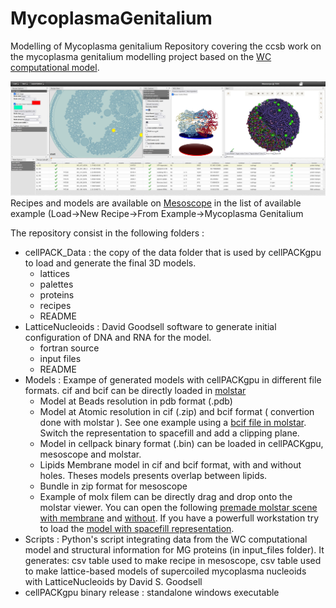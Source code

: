 # MycoplasmaGenitalium
Modelling of Mycoplasma genitalium
Repository covering the ccsb work on the mycoplasma genitalium modelling project based on the [WC computational model](https://doi.org/10.1016/j.cell.2012.05.044).


![mesoscope](https://github.com/ccsb-scripps/MycoplasmaGenitalium/blob/main/Models/CaptureMesoscope.PNG)
Recipes and models are available on [Mesoscope](https://mesoscope.scripps.edu/beta/) in the list of available example (Load->New Recipe->From Example->Mycoplasma Genitalium


The repository consist in the following folders :
* cellPACK_Data : the copy of the data folder that is used by cellPACKgpu to load and generate the final 3D models.
    * lattices
    * palettes
    * proteins
    * recipes
    * README
* LatticeNucleoids : David Goodsell software to generate initial configuration of DNA and RNA for the model.
    * fortran source
    * input files
    * README
* Models : Exampe of generated models with cellPACKgpu in different file formats. cif and bcif can be directly loaded in [molstar](https://molstar.org/)
    * Model at Beads resolution in pdb format (.pdb) 
    * Model at Atomic resolution in cif (.zip) and bcif format ( convertion done with molstar ). See one example using a [bcif file in molstar](https://molstar.org/viewer/?structure-url=https://ghcdn.rawgit.org/ccsb-scripps/MycoplasmaGenitalium/main/Models/cellpack_atom_instances_149_curated.bcif&structure-url-format=mmcif&structure-url-is-binary=1). Switch the representation to spacefill and add a clipping plane. 
    * Model in cellpack binary format (.bin) can be loaded in cellPACKgpu, mesoscope and molstar.
    * Lipids Membrane model in cif and bcif format, with and without holes. Theses models presents overlap between lipids.
    * Bundle in zip format for mesoscope
    * Example of molx filem can be directly drag and drop onto the molstar viewer. You can open the following [premade molstar scene with membrane](https://molstar.org/viewer/?snapshot-url=https://ghcdn.rawgit.org/ccsb-scripps/MycoplasmaGenitalium/main/Models/mol-star_state_1189.molx&snapshot-url-type=molx) and [without](https://molstar.org/viewer/?snapshot-url=https://ghcdn.rawgit.org/ccsb-scripps/MycoplasmaGenitalium/main/Models/mol-star_state_1189_no_membrane.molx&snapshot-url-type=molx). If you have a powerfull workstation try to load the [model with spacefill representation](https://molstar.org/viewer/?snapshot-url=https://ghcdn.rawgit.org/ccsb-scripps/MycoplasmaGenitalium/main/Models/mol-star_state_1189_spacefill.molx&snapshot-url-type=molx).
* Scripts : Python's script integrating data from the WC computational model and structural information for MG proteins (in input_files folder). It generates: csv table used to make recipe in mesoscope, csv table used to make lattice-based models of supercoiled mycoplasma nucleoids with LatticeNucleoids by David S. Goodsell
* cellPACKgpu binary release : standalone windows executable 
## 
